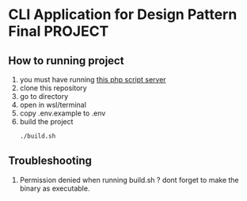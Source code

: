 # CLI Application for Design Pattern Final PROJECT

## How to running project
1. you must have running [this php script server](https://github.com/mycollageworks/designpatternproject-phpbackend)
2. clone this repository
3. go to directory
4. open in wsl/terminal
5. copy .env.example to .env
6. build the project
   ```bash
   ./build.sh
   ```

## Troubleshooting

1. Permission denied when running build.sh ? dont forget to make the binary as executable.